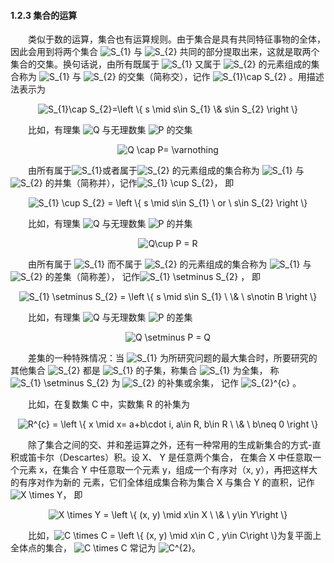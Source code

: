 #### 1.2.3 集合的运算

&emsp;&emsp;类似于数的运算，集合也有运算规则。由于集合是具有共同特征事物的全体，因此会用到将两个集合
<img src="https://latex.codecogs.com/gif.latex?\dpi{120}&space;S_{1}" title="S_{1}" /> 与
<img src="https://latex.codecogs.com/gif.latex?\dpi{120}&space;S_{2}" title="S_{2}" />
共同的部分提取出来，这就是取两个集合的交集。换句话说，由所有既属于
<img src="https://latex.codecogs.com/gif.latex?\dpi{120}&space;S_{1}" title="S_{1}" /> 又属于
<img src="https://latex.codecogs.com/gif.latex?\dpi{120}&space;S_{2}" title="S_{2}" />
的元素组成的集合称为
<img src="https://latex.codecogs.com/gif.latex?\dpi{120}&space;S_{1}" title="S_{1}" /> 与
<img src="https://latex.codecogs.com/gif.latex?\dpi{120}&space;S_{2}" title="S_{2}" />
的交集（简称交），记作
<img src="https://latex.codecogs.com/gif.latex?\dpi{120}&space;S_{1}\cap&space;S_{2}" title="S_{1}\cap S_{2}" />
。用描述法表示为

<div align=center>
<img src="https://latex.codecogs.com/gif.latex?S_{1}\cap&space;S_{2}=\left&space;\{&space;s&space;\mid&space;s\in&space;S_{1}&space;\&&space;s\in&space;S_{2}&space;\right&space;\}" title="S_{1}\cap S_{2}=\left \{ s \mid s\in S_{1} \& s\in S_{2} \right \}" />
</div>

&emsp;&emsp;比如，有理集 <img src="https://latex.codecogs.com/gif.latex?Q" title="Q" /> 与无理数集 <img src="https://latex.codecogs.com/gif.latex?P" title="P" /> 的交集

<div align=center>
<img src="https://latex.codecogs.com/gif.latex?Q&space;\cap&space;P=&space;\varnothing" title="Q \cap P= \varnothing" />
</div>

&emsp;&emsp;由所有属于<img src="https://latex.codecogs.com/gif.latex?\dpi{120}&space;S_{1}" title="S_{1}" />或者属于<img src="https://latex.codecogs.com/gif.latex?\dpi{120}&space;S_{2}" title="S_{2}" />
的元素组成的集合称为 <img src="https://latex.codecogs.com/gif.latex?\dpi{120}&space;S_{1}" title="S_{1}" /> 与 <img src="https://latex.codecogs.com/gif.latex?\dpi{120}&space;S_{2}" title="S_{2}" />
的并集（简称并），记作<img src="https://latex.codecogs.com/gif.latex?S_{1}&space;\cup&space;S_{2}" title="S_{1} \cup S_{2}" />， 即

<div align=center>
<img src="https://latex.codecogs.com/gif.latex?S_{1}&space;\cup&space;S_{2}&space;=&space;\left&space;\{&space;s&space;\mid&space;s\in&space;S_{1}&space;\&space;or&space;\&space;s\in&space;S_{2}&space;\right&space;\}" title="S_{1} \cup S_{2} = \left \{ s \mid s\in S_{1} \ or \ s\in S_{2} \right \}" />
</div>

&emsp;&emsp;比如，有理集 <img src="https://latex.codecogs.com/gif.latex?Q" title="Q" /> 与无理数集 <img src="https://latex.codecogs.com/gif.latex?P" title="P" /> 的并集

<div align=center>
<img src="https://latex.codecogs.com/gif.latex?Q\cup&space;P&space;=&space;R" title="Q\cup P = R" />
</div>

&emsp;&emsp;由所有属于 <img src="https://latex.codecogs.com/gif.latex?\dpi{120}&space;S_{1}" title="S_{1}" /> 而不属于 <img src="https://latex.codecogs.com/gif.latex?\dpi{120}&space;S_{2}" title="S_{2}" />
的元素组成的集合称为 <img src="https://latex.codecogs.com/gif.latex?\dpi{120}&space;S_{1}" title="S_{1}" /> 与 <img src="https://latex.codecogs.com/gif.latex?\dpi{120}&space;S_{2}" title="S_{2}" /> 的差集（简称差），
记作<img src="https://latex.codecogs.com/gif.latex?S_{1}&space;\setminus&space;S_{2}" title="S_{1} \setminus S_{2}" /> ， 即

<div align=center>
<img src="https://latex.codecogs.com/gif.latex?S_{1}&space;\setminus&space;S_{2}&space;=&space;\left&space;\{&space;s&space;\mid&space;s\in&space;S_{1}&space;\&space;\&&space;\&space;s\notin&space;B&space;\right&space;\}" title="S_{1} \setminus S_{2} = \left \{ s \mid s\in S_{1} \ \& \ s\notin B \right \}" />
</div>

&emsp;&emsp;比如，有理集 <img src="https://latex.codecogs.com/gif.latex?Q" title="Q" /> 与无理数集 <img src="https://latex.codecogs.com/gif.latex?P" title="P" /> 的差集

<div align=center>
<img src="https://latex.codecogs.com/gif.latex?Q&space;\setminus&space;P&space;=&space;Q" title="Q \setminus P = Q" />
</div>

&emsp;&emsp;差集的一种特殊情况：当 <img src="https://latex.codecogs.com/gif.latex?\dpi{120}&space;S_{1}" title="S_{1}" /> 为所研究问题的最大集合时，所要研究的其他集合
<img src="https://latex.codecogs.com/gif.latex?\dpi{120}&space;S_{2}" title="S_{2}" /> 都是 <img src="https://latex.codecogs.com/gif.latex?\dpi{120}&space;S_{1}" title="S_{1}" /> 的子集，称集合
<img src="https://latex.codecogs.com/gif.latex?\dpi{120}&space;S_{1}" title="S_{1}" /> 为全集， 称 <img src="https://latex.codecogs.com/gif.latex?S_{1}&space;\setminus&space;S_{2}" title="S_{1} \setminus S_{2}" />
为 <img src="https://latex.codecogs.com/gif.latex?\dpi{120}&space;S_{2}" title="S_{2}" /> 的补集或余集， 记作 <img src="https://latex.codecogs.com/gif.latex?S_{2}^{c}" title="S_{2}^{c}" /> 。

&emsp;&emsp;比如，在复数集 C 中，实数集 R 的补集为

<div align=center>
<img src="https://latex.codecogs.com/gif.latex?R^{c}&space;=&space;\left&space;\{&space;x&space;\mid&space;x=&space;a&plus;b\cdot&space;i,&space;a\in&space;R,&space;b\in&space;R&space;\&space;\&&space;\&space;b\neq&space;0&space;\right&space;\}" title="R^{c} = \left \{ x \mid x= a+b\cdot i, a\in R, b\in R \ \& \ b\neq 0 \right \}" />
</div>

&emsp;&emsp;除了集合之间的交、并和差运算之外，还有一种常用的生成新集合的方式-直积或笛卡尔（Descartes）积。设 X、 Y 是任意两个集合， 在集合 X 中任意取一个元素 x，在集合 Y 中任意取一个元素 y，组成一个有序对（x, y），再把这样大的有序对作为新的
元素，它们全体组成集合称为集合 X 与集合 Y 的直积，记作 <img src="https://latex.codecogs.com/gif.latex?X&space;\times&space;Y" title="X \times Y" />， 即

<div align=center>
<img src="https://latex.codecogs.com/gif.latex?X&space;\times&space;Y&space;=&space;\left&space;\{&space;(x,&space;y)&space;\mid&space;x\in&space;X&space;\&space;\&&space;\&space;y\in&space;Y\right&space;\}" title="X \times Y = \left \{ (x, y) \mid x\in X \ \& \ y\in Y\right \}" />
</div>

&emsp;&emsp;比如，<img src="https://latex.codecogs.com/gif.latex?C&space;\times&space;C&space;=&space;\left&space;\{&space;(x,&space;y)&space;\mid&space;x\in&space;C&space;,&space;y\in&space;C\right&space;\}" title="C \times C = \left \{ (x, y) \mid x\in C , y\in C\right \}" />为复平面上全体点的集合，
<img src="https://latex.codecogs.com/gif.latex?C&space;\times&space;C" title="C \times C" /> 常记为 <img src="https://latex.codecogs.com/gif.latex?C^{2}" title="C^{2}" />。